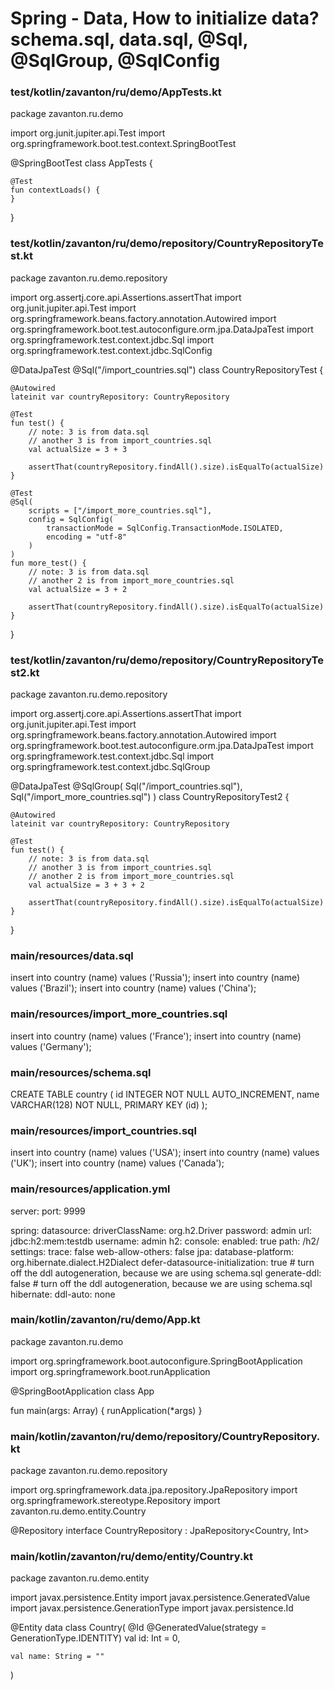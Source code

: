 # Spring - Data, How to initialize data? schema.sql, data.sql, @Sql, @SqlGroup, @SqlConfig



### test/kotlin/zavanton/ru/demo/AppTests.kt
package zavanton.ru.demo

import org.junit.jupiter.api.Test
import org.springframework.boot.test.context.SpringBootTest

@SpringBootTest
class AppTests {

	@Test
	fun contextLoads() {
	}

}










### test/kotlin/zavanton/ru/demo/repository/CountryRepositoryTest.kt
package zavanton.ru.demo.repository

import org.assertj.core.api.Assertions.assertThat
import org.junit.jupiter.api.Test
import org.springframework.beans.factory.annotation.Autowired
import org.springframework.boot.test.autoconfigure.orm.jpa.DataJpaTest
import org.springframework.test.context.jdbc.Sql
import org.springframework.test.context.jdbc.SqlConfig

@DataJpaTest
@Sql("/import_countries.sql")
class CountryRepositoryTest {

    @Autowired
    lateinit var countryRepository: CountryRepository

    @Test
    fun test() {
        // note: 3 is from data.sql
        // another 3 is from import_countries.sql
        val actualSize = 3 + 3

        assertThat(countryRepository.findAll().size).isEqualTo(actualSize)
    }

    @Test
    @Sql(
        scripts = ["/import_more_countries.sql"],
        config = SqlConfig(
            transactionMode = SqlConfig.TransactionMode.ISOLATED,
            encoding = "utf-8"
        )
    )
    fun more_test() {
        // note: 3 is from data.sql
        // another 2 is from import_more_countries.sql
        val actualSize = 3 + 2

        assertThat(countryRepository.findAll().size).isEqualTo(actualSize)
    }
}










### test/kotlin/zavanton/ru/demo/repository/CountryRepositoryTest2.kt
package zavanton.ru.demo.repository

import org.assertj.core.api.Assertions.assertThat
import org.junit.jupiter.api.Test
import org.springframework.beans.factory.annotation.Autowired
import org.springframework.boot.test.autoconfigure.orm.jpa.DataJpaTest
import org.springframework.test.context.jdbc.Sql
import org.springframework.test.context.jdbc.SqlGroup

@DataJpaTest
@SqlGroup(
    Sql("/import_countries.sql"),
    Sql("/import_more_countries.sql")
)
class CountryRepositoryTest2 {

    @Autowired
    lateinit var countryRepository: CountryRepository

    @Test
    fun test() {
        // note: 3 is from data.sql
        // another 3 is from import_countries.sql
        // another 2 is from import_more_countries.sql
        val actualSize = 3 + 3 + 2

        assertThat(countryRepository.findAll().size).isEqualTo(actualSize)
    }
}










### main/resources/data.sql
insert into country (name)
values ('Russia');
insert into country (name)
values ('Brazil');
insert into country (name)
values ('China');










### main/resources/import_more_countries.sql
insert into country (name) values ('France');
insert into country (name) values ('Germany');










### main/resources/schema.sql
CREATE TABLE country
(
    id   INTEGER      NOT NULL AUTO_INCREMENT,
    name VARCHAR(128) NOT NULL,
    PRIMARY KEY (id)
);










### main/resources/import_countries.sql
insert into country (name) values ('USA');
insert into country (name) values ('UK');
insert into country (name) values ('Canada');










### main/resources/application.yml
server:
  port: 9999

spring:
  datasource:
    driverClassName: org.h2.Driver
    password: admin
    url: jdbc:h2:mem:testdb
    username: admin
  h2:
    console:
      enabled: true
      path: /h2/
      settings:
        trace: false
        web-allow-others: false
  jpa:
    database-platform: org.hibernate.dialect.H2Dialect
    defer-datasource-initialization: true
    # turn off the ddl autogeneration, because we are using schema.sql
    generate-ddl: false
    # turn off the ddl autogeneration, because we are using schema.sql
    hibernate:
      ddl-auto: none










### main/kotlin/zavanton/ru/demo/App.kt
package zavanton.ru.demo

import org.springframework.boot.autoconfigure.SpringBootApplication
import org.springframework.boot.runApplication

@SpringBootApplication
class App

fun main(args: Array<String>) {
	runApplication<App>(*args)
}










### main/kotlin/zavanton/ru/demo/repository/CountryRepository.kt
package zavanton.ru.demo.repository

import org.springframework.data.jpa.repository.JpaRepository
import org.springframework.stereotype.Repository
import zavanton.ru.demo.entity.Country

@Repository
interface CountryRepository : JpaRepository<Country, Int>










### main/kotlin/zavanton/ru/demo/entity/Country.kt
package zavanton.ru.demo.entity

import javax.persistence.Entity
import javax.persistence.GeneratedValue
import javax.persistence.GenerationType
import javax.persistence.Id

@Entity
data class Country(
    @Id
    @GeneratedValue(strategy = GenerationType.IDENTITY)
    val id: Int = 0,

    val name: String = ""
)

